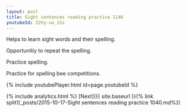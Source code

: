 ```yaml
---
layout: post
title: Sight sentences reading practice 1146
youtubeId: Z2Vy-uo_1Ss
---
```

 
 
Helps to learn sight words and their spelling.

Opportunitiy to repeat the spelling. 

Practice spelling. 
 
Practice for spelling bee competitions. 
 
{% include youtubePlayer.html id=page.youtubeId %}
 
 
{% include analytics.html %} 
[Next]({{ site.baseurl }}{% link  split1/_posts/2015-10-17-Sight sentences reading practice 1040.md%})
 
